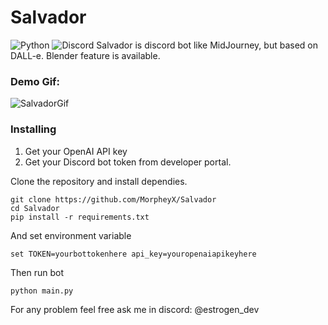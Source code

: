 # Salvador

![Python](https://img.shields.io/badge/python-3670A0?style=for-the-badge&logo=python&logoColor=ffdd54) ![Discord](https://img.shields.io/badge/Discord-%235865F2.svg?style=for-the-badge&logo=discord&logoColor=white)
Salvador is discord bot like MidJourney, but based on DALL-e.
Blender feature is available.

### Demo Gif:
![SalvadorGif](https://imgur.com/Tb8DhPO)

### Installing
1. Get your OpenAI API key
2. Get your Discord bot token from developer portal.

Clone the repository and install dependies.
```
git clone https://github.com/MorpheyX/Salvador
cd Salvador
pip install -r requirements.txt
```

And set environment variable
```
set TOKEN=yourbottokenhere api_key=youropenaiapikeyhere
```
Then run bot

```
python main.py
```

For any problem feel free ask me in discord: @estrogen_dev

